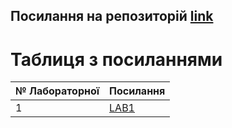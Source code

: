## Посилання на репозиторій [link](https://github.com/Bro2019f/TASHNICALINFOSYSTEM.git)
# Таблиця з посиланнями
|№ Лабораторної|Посилання|
|---|---|
|1|[LAB1](https://github.com/Bro2019f/TASHNICALINFOSYSTEM/tree/master/Lab-1)|

